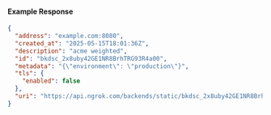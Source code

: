 <!-- Code generated for API Clients. DO NOT EDIT. -->

#### Example Response

```json
{
  "address": "example.com:8080",
  "created_at": "2025-05-15T18:01:36Z",
  "description": "acme weighted",
  "id": "bkdsc_2x8uby42GE1NR8BrhTRG93R4a00",
  "metadata": "{\"environment\": \"production\"}",
  "tls": {
    "enabled": false
  },
  "uri": "https://api.ngrok.com/backends/static/bkdsc_2x8uby42GE1NR8BrhTRG93R4a00"
}
```
